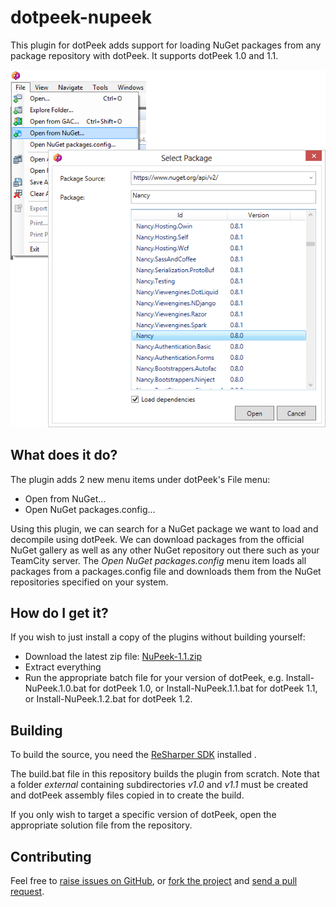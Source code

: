 # dotpeek-nupeek

This plugin for dotPeek adds support for loading NuGet packages from any package repository with dotPeek. It supports dotPeek 1.0 and 1.1.

![dotPeek](docs/images/screenshot.png)

## What does it do? ##

The plugin adds 2 new menu items under dotPeek's File menu:

+ Open from NuGet...
+ Open NuGet packages.config...

Using this plugin, we can search for a NuGet package we want to load and decompile using dotPeek. We can download packages from the official NuGet gallery as well as any other NuGet repository out there such as your TeamCity server.
The _Open NuGet packages.config_ menu item loads all packages from a packages.config file and downloads them from the NuGet repositories specified on your system.

## How do I get it? ##

If you wish to just install a copy of the plugins without building yourself:

- Download the latest zip file: [NuPeek-1.1.zip](https://github.com/JetBrains/dotpeek-nupeek/raw/downloads/downloads/NuPeek-1.1.zip)
- Extract everything
- Run the appropriate batch file for your version of dotPeek, e.g. Install-NuPeek.1.0.bat for dotPeek 1.0, or Install-NuPeek.1.1.bat for dotPeek 1.1, or Install-NuPeek.1.2.bat for dotPeek 1.2.

## Building ##

To build the source, you need the [ReSharper SDK](http://www.jetbrains.com/resharper/download/index.html) installed .

The build.bat file in this repository builds the plugin from scratch. Note that a folder _external_ containing subdirectories _v1.0_ and _v1.1_ must be created and dotPeek assembly files copied in to create the build.

If you only wish to target a specific version of dotPeek, open the appropriate solution file from the repository.

## Contributing ##

Feel free to [raise issues on GitHub](https://github.com/JetBrains/dotpeek-nupeek/issues), or [fork the project](http://help.github.com/fork-a-repo/) and [send a pull request](http://help.github.com/send-pull-requests/).





